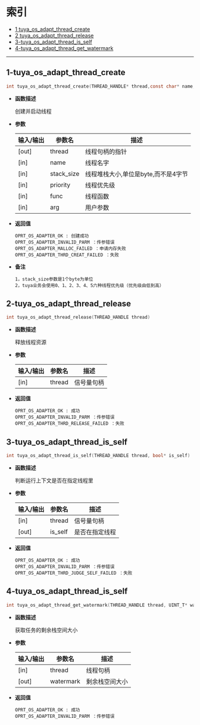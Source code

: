 # 索引

  * [1 tuya_os_adapt_thread_create](#1-tuya_os_adapt_thread_create)
  * [2 tuya_os_adapt_thread_release](#2-tuya_os_adapt_thread_release)
  * [3-tuya_os_adapt_thread_is_self](3-tuya_os_adapt_thread_is_self)
  * [4-tuya_os_adapt_thread_get_watermark](4-tuya_os_adapt_thread_get_watermark)
------

## 1-tuya_os_adapt_thread_create

```c
int tuya_os_adapt_thread_create(THREAD_HANDLE* thread,const char* name,\const unsigned int stack_size,const unsigned int priority,const THREAD_FUNC_T funcconst void* arg)
```

- **函数描述**

  创建并启动线程


- **参数**

  | 输入/输出 |  参数名  |  描述  |
  |--------|--------|--------|
  | [out] | thread | 线程句柄的指针 |
  | [in] | name | 线程名字 |
  | [in] | stack_size | 线程堆栈大小,单位是byte,而不是4字节 |
  | [in] | priority | 线程优先级 |
  | [in] | func | 线程函数 |
  | [in] | arg | 用户参数 |

- **返回值**

  ```
  OPRT_OS_ADAPTER_OK : 创建成功
  OPRT_OS_ADAPTER_INVALID_PARM ：传参错误
  OPRT_OS_ADAPTER_MALLOC_FAILED ：申请内存失败
  OPRT_OS_ADAPTER_THRD_CREAT_FAILED ：失败
  ```

- **备注**

  ```
  1，stack_size参数是1个byte为单位
  2，tuya业务会使用0、1、2、3、4、5六种线程优先级（优先级由低到高）
  ```


## 2-tuya_os_adapt_thread_release

```c
int tuya_os_adapt_thread_release(THREAD_HANDLE thread)
```

- **函数描述**

  释放线程资源
 

- **参数**

  | 输入/输出 |  参数名  |  描述  |
  |--------|--------|--------|
  | [in] | thread | 信号量句柄 |

- **返回值**

  ```
  OPRT_OS_ADAPTER_OK : 成功
  OPRT_OS_ADAPTER_INVALID_PARM ：传参错误
  OPRT_OS_ADAPTER_THRD_RELEASE_FAILED ：失败
  ```
  
## 3-tuya_os_adapt_thread_is_self

```c
int tuya_os_adapt_thread_is_self(THREAD_HANDLE thread, bool* is_self)
```

- **函数描述**

  判断运行上下文是否在指定线程里
 

- **参数**

  | 输入/输出 |  参数名  |  描述  |
  |--------|--------|--------|
  | [in] | thread | 信号量句柄 |
  | [out] | is_self | 是否在指定线程 |

- **返回值**

  ```
  OPRT_OS_ADAPTER_OK : 成功
  OPRT_OS_ADAPTER_INVALID_PARM ：传参错误  
  OPRT_OS_ADAPTER_THRD_JUDGE_SELF_FAILED ：失败
  ```
## 4-tuya_os_adapt_thread_is_self

```c
int tuya_os_adapt_thread_get_watermark(THREAD_HANDLE thread, UINT_T* watermark)
```

- **函数描述**

  获取任务的剩余栈空间大小
 

- **参数**

  | 输入/输出 |  参数名  |  描述  |
  |--------|--------|--------|
  | [in] | thread | 线程句柄 |
  | [out] | watermark | 剩余栈空间大小 |

- **返回值**

  ```
  OPRT_OS_ADAPTER_OK : 成功
  OPRT_OS_ADAPTER_INVALID_PARM ：传参错误  
  ```